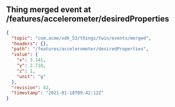 ## Thing merged event at /features/accelerometer/desiredProperties

```json
{
  "topic": "com.acme/xdk_53/things/twin/events/merged",
  "headers": {},
  "path": "/features/accelerometer/desiredProperties",
  "value": {
    "x": 3.141,
    "y": 2.718,
    "z": 1,
    "unit": "g"
  },
  "revision": 42,
  "timestamp": "2021-01-18T09:42:12Z"
}
```
